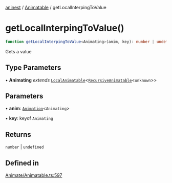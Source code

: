 [aninest](../../index.md) / [Animatable](../index.md) / getLocalInterpingToValue

# getLocalInterpingToValue()

```ts
function getLocalInterpingToValue<Animating>(anim, key): number | undefined
```

Gets a value

## Type Parameters

• **Animating** *extends* [`LocalAnimatable`](../../AnimatableTypes/type-aliases/LocalAnimatable.md)\<[`RecursiveAnimatable`](../../AnimatableTypes/type-aliases/RecursiveAnimatable.md)\<`unknown`\>\>

## Parameters

• **anim**: [`Animation`](../../AnimatableTypes/type-aliases/Animation.md)\<`Animating`\>

• **key**: keyof `Animating`

## Returns

`number` \| `undefined`

## Defined in

[Animate/Animatable.ts:597](https://github.com/zphrs/aninest/blob/ba102fd602fb72315102b5ca371477900b4b57ce/core/src/Animate/Animatable.ts#L597)

